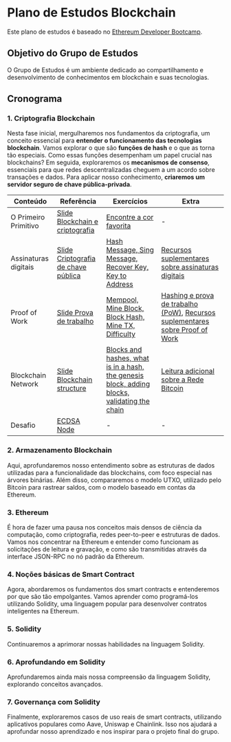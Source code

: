 # Plano de Estudos Blockchain

Este plano de estudos é baseado no [Ethereum Developer Bootcamp](https://www.alchemy.com/university/courses/ethereum).


## Objetivo do Grupo de Estudos

O Grupo de Estudos é um ambiente dedicado ao compartilhamento e desenvolvimento de conhecimentos em blockchain e suas tecnologias.

## Cronograma

### 1. Criptografia Blockchain

Nesta fase inicial, mergulharemos nos fundamentos da criptografia, um conceito essencial para **entender o funcionamento das tecnologias blockchain**. Vamos explorar o que são **funções de hash** e o que as torna tão especiais. Como essas funções desempenham um papel crucial nas blockchains? Em seguida, exploraremos os **mecanismos de consenso**, essenciais para que redes descentralizadas cheguem a um acordo sobre transações e dados. Para aplicar nosso conhecimento, **criaremos um servidor seguro de chave pública-privada**.

| Conteúdo             | Referência                                                                                                                                                                                                                                 | Exercícios                                                                                   | Extra                                                                                                                                                                                   |
| -------------------- | ------------------------------------------------------------------------------------------------------------------------------------------------------------------------------------------------------------------------------------------ | -------------------------------------------------------------------------------------------- | --------------------------------------------------------------------------------------------------------------------------------------------------------------------------------------- |
| O Primeiro Primitivo | [Slide Blockchain e criptografia](https://www.canva.com/design/DAGBM5hO5io/46Lep1kkC2akh4c0O5_xtw/view?utm_content=DAGBM5hO5io&utm_campaign=designshare&utm_medium=link&utm_source=editor)     | [Encontre a cor favorita](https://github.com/w3b3d3v/assignments-solidity-grupo-estudos/tree/main/Blockchain_Cryptography/01-The_First_Primitive)                                | -                                                                                                                                               |
| Assinaturas digitais | [Slide Criptografia de chave pública](https://www.canva.com/design/DAGAn2-41C4/D1IljDRNNJ_bLxnmoNMglA/view?utm_content=DAGAn2-41C4&utm_campaign=designshare&utm_medium=link&utm_source=editor) | [Hash Message, Sing Message, Recover Key, Key to Address](https://github.com/w3b3d3v/assignments-solidity-grupo-estudos/tree/main/Blockchain_Cryptography/02-Digital_Signatures) | [Recursos suplementares sobre assinaturas digitais](https://pt.w3d.community/viniblack/recursos-suplementares-sobre-assinaturas-digitais-2h6j)  |
| Proof of Work        | [Slide Prova de trabalho](https://www.canva.com/design/DAGD6n4EyC4/S2t5iiAUXGhMq2FDrN-kgA/view?utm_content=DAGD6n4EyC4&utm_campaign=designshare&utm_medium=link&utm_source=editor)             | [Mempool, Mine Block, Block Hash, Mine TX, Difficulty  ](https://github.com/w3b3d3v/assignments-blockchain-grupo-estudos/tree/main/Blockchain_Cryptography/03-Proof_Of_Work)                                       | [Hashing e prova de trabalho (PoW)](https://pt.w3d.community/viniblack/hashing-e-prova-de-trabalho-pow-4pbi), [Recursos suplementares sobre Proof of Work](https://pt.w3d.community/viniblack/recursos-suplementares-sobre-prova-de-trabalho-2fch)   |
| Blockchain Network   | [Slide Blockchain structure](https://www.canva.com/design/DAGGbBpcf40/1fizaLnEQMNumeIPalyENQ/view?utm_content=DAGGbBpcf40&utm_campaign=designshare&utm_medium=link&utm_source=editor)          | [Blocks and hashes, what is in a hash, the genesis block, adding blocks, validating the chain](https://github.com/w3b3d3v/assignments-blockchain-grupo-estudos/tree/main/Blockchain_Cryptography/04-Blockchain_Network) | [Leitura adicional sobre a Rede Bitcoin](https://pt.w3d.community/viniblack/leitura-adicional-sobre-a-rede-bitcoin-4bff)                                                                                                                |
| Desafio              | [ECDSA Node](https://university.alchemy.com/course/ethereum/md/63f8f9e471639700025761cf)                                                                                                       | -                                                                                            | -                                                                                                                                                                                                                                   |

### 2. Armazenamento Blockchain

Aqui, aprofundaremos nosso entendimento sobre as estruturas de dados utilizadas para a funcionalidade das blockchains, com foco especial nas árvores binárias. Além disso, compararemos o modelo UTXO, utilizado pelo Bitcoin para rastrear saldos, com o modelo baseado em contas da Ethereum.

### 3. Ethereum

É hora de fazer uma pausa nos conceitos mais densos de ciência da computação, como criptografia, redes peer-to-peer e estruturas de dados. Vamos nos concentrar na Ethereum e entender como funcionam as solicitações de leitura e gravação, e como são transmitidas através da interface JSON-RPC no nó padrão da Ethereum.

### 4. Noções básicas de Smart Contract

Agora, abordaremos os fundamentos dos smart contracts e entenderemos por que são tão empolgantes. Vamos aprender como programá-los utilizando Solidity, uma linguagem popular para desenvolver contratos inteligentes na Ethereum.

### 5. Solidity

Continuaremos a aprimorar nossas habilidades na linguagem Solidity.

### 6. Aprofundando em Solidity

Aprofundaremos ainda mais nossa compreensão da linguagem Solidity, explorando conceitos avançados.

### 7. Governança com Solidity

Finalmente, exploraremos casos de uso reais de smart contracts, utilizando aplicativos populares como Aave, Uniswap e Chainlink. Isso nos ajudará a aprofundar nosso aprendizado e nos inspirar para o projeto final do grupo.
